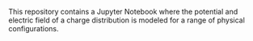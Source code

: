This repository contains a Jupyter Notebook where the potential and electric field of a charge distribution is modeled for a range of physical configurations.
